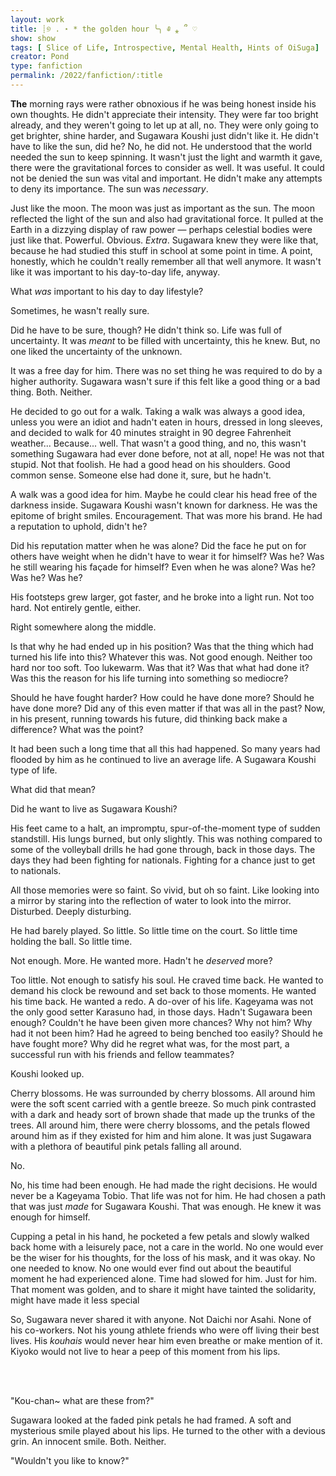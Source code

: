 ```yaml
---
layout: work
title: ┊୭ . ⋆ * the golden hour ╰╮ ༅ ⁎ ՞ ♡
show: show
tags: [ Slice of Life, Introspective, Mental Health, Hints of OiSuga]
creator: Pond 
type: fanfiction
permalink: /2022/fanfiction/:title
---
```

**The** morning rays were rather obnoxious if he was being honest inside his own thoughts. He didn't appreciate their intensity. They were far too bright already, and they weren't going to let up at all, no. They were only going to get brighter, shine harder, and Sugawara Koushi just didn't like it. He didn't have to like the sun, did he? No, he did not. He understood that the world needed the sun to keep spinning. It wasn't just the light and warmth it gave, there were the gravitational forces to consider as well. It was useful. It could not be denied the sun was vital and important. He didn't make any attempts to deny its importance. The sun was _necessary_.

Just like the moon. The moon was just as important as the sun. The moon reflected the light of the sun and also had gravitational force. It pulled at the Earth in a dizzying display of raw power — perhaps celestial bodies were just like that. Powerful. Obvious. _Extra_. Sugawara knew they were like that, because he had studied this stuff in school at some point in time. A point, honestly, which he couldn't really remember all that well anymore. It wasn't like it was important to his day-to-day life, anyway.

What _was_ important to his day to day lifestyle?

Sometimes, he wasn't really sure.

Did he have to be sure, though? He didn't think so. Life was full of uncertainty. It was _meant_ to be filled with uncertainty, this he knew. But, no one liked the uncertainty of the unknown.

It was a free day for him. There was no set thing he was required to do by a higher authority. Sugawara wasn't sure if this felt like a good thing or a bad thing. Both. Neither.

He decided to go out for a walk. Taking a walk was always a good idea, unless you were an idiot and hadn't eaten in hours, dressed in long sleeves, and decided to walk for 40 minutes straight in 90 degree Fahrenheit weather... Because... well. That wasn't a good thing, and no, this wasn't something Sugawara had ever done before, not at all, nope! He was not that stupid. Not that foolish. He had a good head on his shoulders. Good common sense. Someone else had done it, sure, but he hadn't.

A walk was a good idea for him. Maybe he could clear his head free of the darkness inside. Sugawara Koushi wasn't known for darkness. He was the epitome of bright smiles. Encouragement. That was more his brand. He had a reputation to uphold, didn't he?

Did his reputation matter when he was alone? Did the face he put on for others have weight when he didn't have to wear it for himself? Was he? Was he still wearing his façade for himself? Even when he was alone? Was he? Was he? Was he?

His footsteps grew larger, got faster, and he broke into a light run. Not too hard. Not entirely gentle, either.

Right somewhere along the middle.

Is that why he had ended up in his position? Was that the thing which had turned his life into this? Whatever this was. Not good enough. Neither too hard nor too soft. Too lukewarm. Was that it? Was that what had done it? Was this the reason for his life turning into something so mediocre?

Should he have fought harder? How could he have done more? Should he have done more? Did any of this even matter if that was all in the past? Now, in his present, running towards his future, did thinking back make a difference? What was the point?

It had been such a long time that all this had happened. So many years had flooded by him as he continued to live an average life. A Sugawara Koushi type of life.

What did that mean?

Did he want to live as Sugawara Koushi?

His feet came to a halt, an impromptu, spur-of-the-moment type of sudden standstill. His lungs burned, but only slightly. This was nothing compared to some of the volleyball drills he had gone through, back in those days. The days they had been fighting for nationals. Fighting for a chance just to get to nationals.

All those memories were so faint. So vivid, but oh so faint. Like looking into a mirror by staring into the reflection of water to look into the mirror. Disturbed. Deeply disturbing.

He had barely played. So little. So little time on the court. So little time holding the ball. So little time.

Not enough. More. He wanted more. Hadn't he _deserved_ more?

Too little. Not enough to satisfy his soul. He craved time back. He wanted to demand his clock be rewound and set back to those moments. He wanted his time back. He wanted a redo. A do-over of his life. Kageyama was not the only good setter Karasuno had, in those days. Hadn't Sugawara been enough? Couldn't he have been given more chances? Why not him? Why had it not been him? Had he agreed to being benched too easily? Should he have fought more? Why did he regret what was, for the most part, a successful run with his friends and fellow teammates?

Koushi looked up.

Cherry blossoms. He was surrounded by cherry blossoms. All around him were the soft scent carried with a gentle breeze. So much pink contrasted with a dark and heady sort of brown shade that made up the trunks of the trees. All around him, there were cherry blossoms, and the petals flowed around him as if they existed for him and him alone. It was just Sugawara with a plethora of beautiful pink petals falling all around.

No.

No, his time had been enough. He had made the right decisions. He would never be a Kageyama Tobio. That life was not for him. He had chosen a path that was just _made_ for Sugawara Koushi. That was enough. He knew it was enough for himself.

Cupping a petal in his hand, he pocketed a few petals and slowly walked back home with a leisurely pace, not a care in the world. No one would ever be the wiser for his thoughts, for the loss of his mask, and it was okay. No one needed to know. No one would ever find out about the beautiful moment he had experienced alone. Time had slowed for him. Just for him. That moment was golden, and to share it might have tainted the solidarity, might have made it less special 

So, Sugawara never shared it with anyone. Not Daichi nor Asahi. None of his co-workers. Not his young athlete friends who were off living their best lives. His _kouhais_ would never hear him even breathe or make mention of it. Kiyoko would not live to hear a peep of this moment from his lips.

<p><br/><br/></p>

"Kou-chan~ what are these from?"

Sugawara looked at the faded pink petals he had framed. A soft and mysterious smile played about his lips. He turned to the other with a devious grin. An innocent smile. Both. Neither.

"Wouldn't you like to know?"
